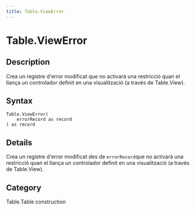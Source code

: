 ```yaml
---
title: Table.ViewError
---
```


# Table.ViewError


## Description

Crea un registre d&#39;error modificat que no activarà una restricció quan el llança un controlador definit en una visualització (a través de Table.View).


## Syntax

```powerquery
Table.ViewError(
    errorRecord as record
) as record
```


## Details

Crea un registre d'error modificat des de <code>errorRecord</code>que no activarà una restricció quan el llança un controlador definit en una visualització (a través de Table.View).



## Category
Table.Table construction
